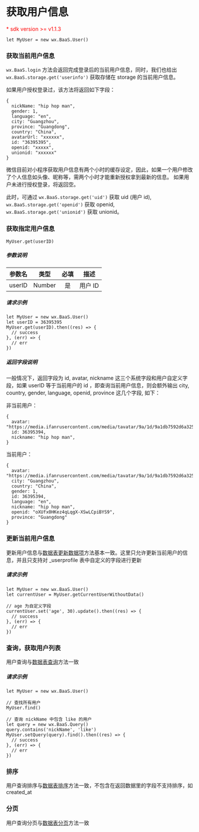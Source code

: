 # 获取用户信息

<p style='color:red'>* sdk version >= v1.1.3</p>

`let MyUser = new wx.BaaS.User()`

### 获取当前用户信息

`wx.BaaS.login` 方法会返回完成登录后的当前用户信息，同时，我们也给出 `wx.BaaS.storage.get('userinfo')` 获取存储在 storage 的当前用户信息。

如果用户授权登录过，该方法将返回如下字段：

```
{
  nickName: "hip hop man",
  gender: 1,
  language: "en",
  city: "Guangzhou",
  province: "Guangdong",
  country: "China",
  avatarUrl: "xxxxxx",
  id: "36395395",
  openid: "xxxxx",
  unionid: "xxxxxx"
}
```

微信目前对小程序获取用户信息有两个小时的缓存设定，因此，如果一个用户修改了个人信息如头像、昵称等，需两个小时才能重新授权拿到最新的信息。
如果用户未进行授权登录，将返回空。

此时，可通过 `wx.BaaS.storage.get('uid')` 获取 uid (用户 id), `wx.BaaS.storage.get('openid')` 获取 openid, `wx.BaaS.storage.get('unionid')` 获取 unionid。

### 获取指定用户信息

`MyUser.get(userID)`

##### 参数说明

| 参数名  |  类型   |  必填  |   描述  |
| :---:  | :----: | :----: | :----: |
| userID | Number |   是   | 用户 ID |

##### 请求示例

```
let MyUser = new wx.BaaS.User()
let userID = 36395395
MyUser.get(userID).then((res) => {
  // success
}, (err) => {
  // err
})
```

##### 返回字段说明

一般情况下，返回字段为 id, avatar, nickname 这三个系统字段和用户自定义字段，如果 userID 等于当前用户的 id ，即查询当前用户信息，则会额外输出 city, country, gender, language, openid, province 这几个字段, 如下：

非当前用户：
```
{
  avatar: "https://media.ifanrusercontent.com/media/tavatar/9a/1d/9a1db7592d6a325a845548f2fecbfb4516e138d0.jpg",
  id: 36395394,
  nickname: "hip hop man",
}
```

当前用户：
```
{
  avatar: "https://media.ifanrusercontent.com/media/tavatar/9a/1d/9a1db7592d6a325a845548f2fecbfb4516e138d0.jpg",
  city: "Guangzhou",
  country: "China",
  gender: 1,
  id: 36395394,
  language: "en",
  nickname: "hip hop man",
  openid: "oXUfx0HKez4qLqgX-XSwLCpiBYS9",
  province: "Guangdong"
}
```

### 更新当前用户信息

更新用户信息与[数据表更新数据项](../schema/update-record.md)方法基本一致。这里只允许更新当前用户的信息，并且只支持对 _userprofile 表中自定义的字段进行更新

##### 请求示例

```
let MyUser = new wx.BaaS.User()
let currentUser = MyUser.getCurrentUserWithoutData()

// age 为自定义字段
currentUser.set('age', 30).update().then((res) => {
  // success
}, (err) => {
  // err
})
```

### 查询，获取用户列表

用户查询与[数据表查询](../schema/query.md)方法一致

##### 请求示例

```
let MyUser = new wx.BaaS.User()

// 查找所有用户
MyUser.find()

// 查询 nickName 中包含 like 的用户
let query = new wx.BaaS.Query()
query.contains('nickName', 'like')
MyUser.setQuery(query).find().then((res) => {
  // success
}, (err) => {
  // err
})
```

### 排序
用户查询排序与[数据表排序](../schema/limit-and-order.md)方法一致，不包含在返回数据里的字段不支持排序，如 created_at

### 分页
用户查询分页与[数据表分页](../schema/limit-and-order.md)方法一致